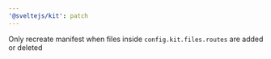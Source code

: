 ```yaml
---
'@sveltejs/kit': patch
---
```


Only recreate manifest when files inside `config.kit.files.routes` are added or deleted
